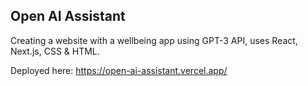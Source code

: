## Open AI Assistant 

Creating a website with a wellbeing app using GPT-3 API, uses React, Next.js, CSS & HTML.

Deployed here: https://open-ai-assistant.vercel.app/

